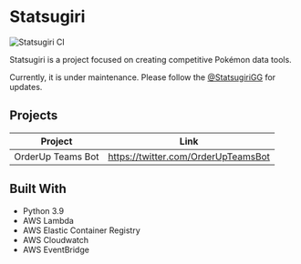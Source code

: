 # Statsugiri

![Statsugiri CI](https://github.com/StatsugiriGG/Statsugiri/actions/workflows/on-push.yml/badge.svg)

Statsugiri is a project focused on creating competitive Pokémon data tools.

Currently, it is under maintenance. Please follow the [@StatsugiriGG](https://twitter.com/StatsugiriGG)
for updates.

## Projects

| Project           | Link                                |
| ----------------- | ----------------------------------- |
| OrderUp Teams Bot | https://twitter.com/OrderUpTeamsBot |

## Built With

-   Python 3.9
-   AWS Lambda
-   AWS Elastic Container Registry
-   AWS Cloudwatch
-   AWS EventBridge
